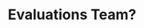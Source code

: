 ---
name: Rumana
title: Evaluations Team?
tags:
  - ta11y
picture: ../../images/team/Ta11yCat.png
---